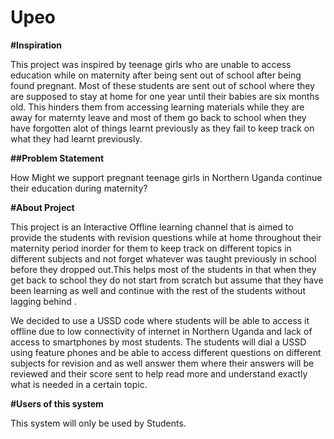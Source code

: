 # Upeo
****#Inspiration****

This project was inspired by teenage girls who are unable to access education while on maternity after being sent out of school after being found pregnant. Most of these students  are sent out of school where they are supposed to stay at home for one year until their babies are six months old. This hinders them from accessing learning materials while they are away for maternty leave and most of them go back to school when they have forgotten alot of things learnt previously as they fail to keep track on what they had learnt previously.

**##Problem Statement**

How Might we support pregnant teenage girls in Northern Uganda continue their education during maternity?

****#About Project****

This project is an Interactive Offline learning channel that is aimed to provide the students with revision questions while at home throughout their maternity period inorder for them to keep track on different topics in different subjects and not forget whatever was taught previously in school before they dropped out.This helps most of the students in that when they get back to school they do not start from scratch but assume that they have been learning as well and continue with the rest of the students without lagging behind .

We decided to use a USSD code where students will be able to access it offline due to low connectivity of internet in Northern Uganda and lack of access to smartphones by most students. The students  will dial a USSD using feature phones and be able to access different questions on different subjects for revision and as well answer them where their answers will be reviewed and their score sent to help read more and understand exactly what is needed in a certain topic.

**#Users of this system**

This system will only be used by Students.
